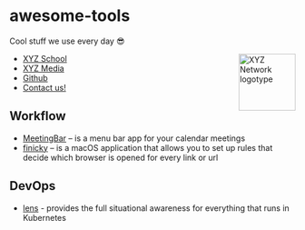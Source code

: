 # awesome-tools
Cool stuff we use every day 😎

<img align="right" width="100" height="100" title="XYZ Network logotype"
src="https://avatars.githubusercontent.com/u/74674198?s=200&v=4">

* [XYZ School](https://www.school-xyz.com/)
* [XYZ Media](https://media-xyz.com/)
* [Github](https://github.com/XYZ-Network)
* [Contact us!](mailto:hello@network-xyz.com)


## Workflow

* [MeetingBar](https://github.com/leits/MeetingBar) – is a menu bar app for your calendar meetings
* [finicky](https://github.com/johnste/finicky) – is a macOS application that allows you to set up rules that decide which browser is opened for every link or url

## DevOps

* [lens](https://github.com/lensapp/lens) - provides the full situational awareness for everything that runs in Kubernetes